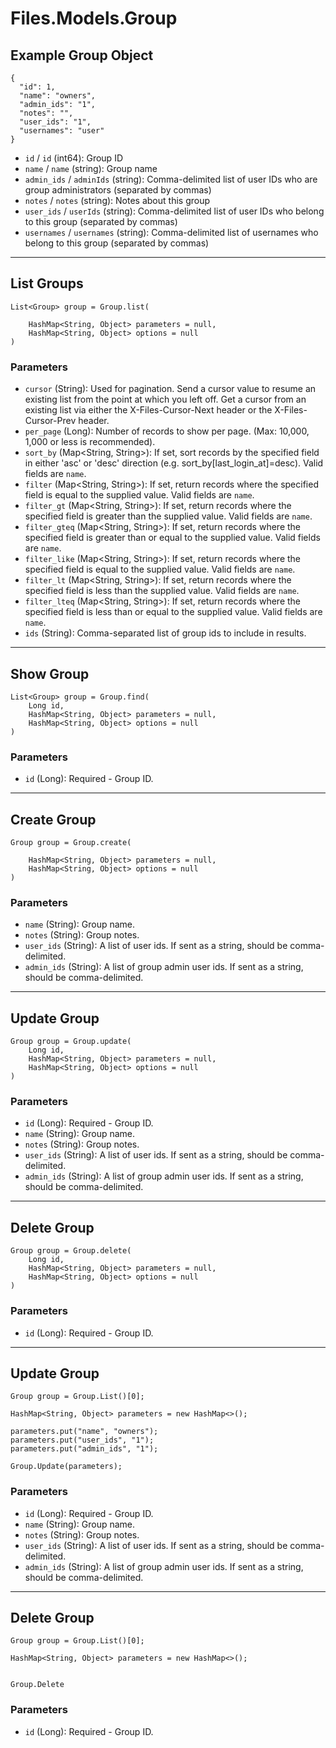 # Files.Models.Group

## Example Group Object

```
{
  "id": 1,
  "name": "owners",
  "admin_ids": "1",
  "notes": "",
  "user_ids": "1",
  "usernames": "user"
}
```

* `id` / `id`  (int64): Group ID
* `name` / `name`  (string): Group name
* `admin_ids` / `adminIds`  (string): Comma-delimited list of user IDs who are group administrators (separated by commas)
* `notes` / `notes`  (string): Notes about this group
* `user_ids` / `userIds`  (string): Comma-delimited list of user IDs who belong to this group (separated by commas)
* `usernames` / `usernames`  (string): Comma-delimited list of usernames who belong to this group (separated by commas)


---

## List Groups

```
List<Group> group = Group.list(
    
    HashMap<String, Object> parameters = null,
    HashMap<String, Object> options = null
)
```

### Parameters

* `cursor` (String): Used for pagination.  Send a cursor value to resume an existing list from the point at which you left off.  Get a cursor from an existing list via either the X-Files-Cursor-Next header or the X-Files-Cursor-Prev header.
* `per_page` (Long): Number of records to show per page.  (Max: 10,000, 1,000 or less is recommended).
* `sort_by` (Map<String, String>): If set, sort records by the specified field in either 'asc' or 'desc' direction (e.g. sort_by[last_login_at]=desc). Valid fields are `name`.
* `filter` (Map<String, String>): If set, return records where the specified field is equal to the supplied value. Valid fields are `name`.
* `filter_gt` (Map<String, String>): If set, return records where the specified field is greater than the supplied value. Valid fields are `name`.
* `filter_gteq` (Map<String, String>): If set, return records where the specified field is greater than or equal to the supplied value. Valid fields are `name`.
* `filter_like` (Map<String, String>): If set, return records where the specified field is equal to the supplied value. Valid fields are `name`.
* `filter_lt` (Map<String, String>): If set, return records where the specified field is less than the supplied value. Valid fields are `name`.
* `filter_lteq` (Map<String, String>): If set, return records where the specified field is less than or equal to the supplied value. Valid fields are `name`.
* `ids` (String): Comma-separated list of group ids to include in results.


---

## Show Group

```
List<Group> group = Group.find(
    Long id, 
    HashMap<String, Object> parameters = null,
    HashMap<String, Object> options = null
)
```

### Parameters

* `id` (Long): Required - Group ID.


---

## Create Group

```
Group group = Group.create(
    
    HashMap<String, Object> parameters = null,
    HashMap<String, Object> options = null
)
```

### Parameters

* `name` (String): Group name.
* `notes` (String): Group notes.
* `user_ids` (String): A list of user ids. If sent as a string, should be comma-delimited.
* `admin_ids` (String): A list of group admin user ids. If sent as a string, should be comma-delimited.


---

## Update Group

```
Group group = Group.update(
    Long id, 
    HashMap<String, Object> parameters = null,
    HashMap<String, Object> options = null
)
```

### Parameters

* `id` (Long): Required - Group ID.
* `name` (String): Group name.
* `notes` (String): Group notes.
* `user_ids` (String): A list of user ids. If sent as a string, should be comma-delimited.
* `admin_ids` (String): A list of group admin user ids. If sent as a string, should be comma-delimited.


---

## Delete Group

```
Group group = Group.delete(
    Long id, 
    HashMap<String, Object> parameters = null,
    HashMap<String, Object> options = null
)
```

### Parameters

* `id` (Long): Required - Group ID.


---

## Update Group

```
Group group = Group.List()[0];

HashMap<String, Object> parameters = new HashMap<>();

parameters.put("name", "owners");
parameters.put("user_ids", "1");
parameters.put("admin_ids", "1");

Group.Update(parameters);
```

### Parameters

* `id` (Long): Required - Group ID.
* `name` (String): Group name.
* `notes` (String): Group notes.
* `user_ids` (String): A list of user ids. If sent as a string, should be comma-delimited.
* `admin_ids` (String): A list of group admin user ids. If sent as a string, should be comma-delimited.


---

## Delete Group

```
Group group = Group.List()[0];

HashMap<String, Object> parameters = new HashMap<>();


Group.Delete
```

### Parameters

* `id` (Long): Required - Group ID.
